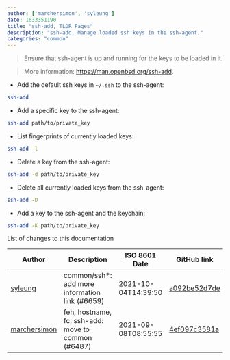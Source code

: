 ```yaml
---
author: ['marchersimon', 'syleung']
date: 1633351190
title: "ssh-add, TLDR Pages"
description: "ssh-add, Manage loaded ssh keys in the ssh-agent."
categories: "common"
---
```

> Ensure that ssh-agent is up and running for the keys to be loaded in it.

> More information: <https://man.openbsd.org/ssh-add>.

- Add the default ssh keys in `~/.ssh` to the ssh-agent:

```bash
ssh-add
```

- Add a specific key to the ssh-agent:

```bash
ssh-add path/to/private_key
```

- List fingerprints of currently loaded keys:

```bash
ssh-add -l
```

- Delete a key from the ssh-agent:

```bash
ssh-add -d path/to/private_key
```

- Delete all currently loaded keys from the ssh-agent:

```bash
ssh-add -D
```

- Add a key to the ssh-agent and the keychain:

```bash
ssh-add -K path/to/private_key
```
List of changes to this documentation


Author | Description | ISO 8601 Date | GitHub link
------|-----|-----|-----
[syleung](mailto:syleung@users.noreply.github.com) | common/ssh*: add more information link (#6659) | 2021-10-04T14:39:50 | [a092be52d7de](https://github.com/tldr-pages/tldr/commit/a092be52d7ded26ec56154160c90900c6338e76d)
[marchersimon](mailto:50295997+marchersimon@users.noreply.github.com) | feh, hostname, fc, ssh-add: move to common (#6487) | 2021-09-08T08:55:55 | [4ef097c3581a](https://github.com/tldr-pages/tldr/commit/4ef097c3581a5a5d6a740b23629e82852b59680c)

